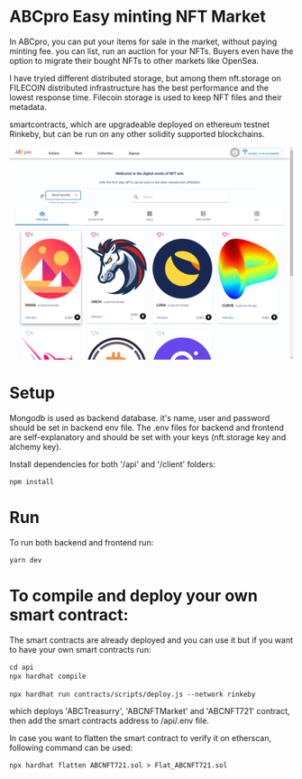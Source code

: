 # ABCpro Easy minting NFT Market

In ABCpro, you can put your items for sale in the market, without paying minting fee. you can list, run an auction for your NFTs. Buyers even have the option to migrate their bought NFTs to other markets like OpenSea.


I have tryied different distributed storage, but among them nft.storage on FILECOIN distributed infrastructure has the best performance and the lowest response time. Filecoin storage is used to keep NFT files and their metadata.

smartcontracts, which are upgradeable deployed on ethereum testnet Rinkeby, but can be run on any other solidity supported blockchains.

![abcpro gallery screenshot](docs/images/ABCpro.png)

# Setup

Mongodb is used as backend database. it's name, user and password should be set in backend env file. The .env files for backend and frontend are self-explanatory and should be set with your keys (nft.storage key and alchemy key).

Install dependencies for both '/api' and '/client' folders:

    npm install

# Run

To run both backend and frontend run:
 
    yarn dev


# To compile and deploy your own smart contract:

The smart contracts are already deployed and you can use it but if you want to have your own smart contracts run:

    cd api
    npx hardhat compile
 
    npx hardhat run contracts/scripts/deploy.js --network rinkeby
 
which deploys 'ABCTreasurry', 'ABCNFTMarket' and 'ABCNFT721' contract, then add the smart contracts address to /api/.env file.

In case you want to flatten the smart contract to verify it on etherscan, following command can be used:
 
    npx hardhat flatten ABCNFT721.sol > Flat_ABCNFT721.sol

